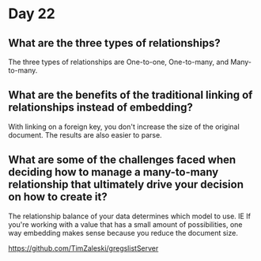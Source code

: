 # Day 22

## What are the three types of relationships?
The three types of relationships are One-to-one, One-to-many, and Many-to-many.

## What are the benefits of the traditional linking of relationships instead of embedding?
With linking on a foreign key, you don't increase the size of the original document. The results are also easier to parse.

## What are some of the challenges faced when deciding how to manage a many-to-many relationship that ultimately drive your decision on how to create it?
The relationship balance of your data determines which model to use. IE If you're working with a value that has a small amount of possibilities, one way embedding makes sense because you reduce the document size. 


https://github.com/TimZaleski/gregslistServer